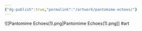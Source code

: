 ```yaml
---
{"dg-publish":true,"permalink":"/artwork/pantomime-echoes/"}
---
```


![[Pantomime Echoes(1).png\|Pantomime Echoes(1).png]]
#art 
